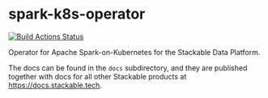 # spark-k8s-operator

[![Build Actions Status](https://ci.stackable.tech/job/Spark%20k8s%20Operator%20Integration%20Tests/badge/icon?subject=Integration%20Tests)](https://ci.stackable.tech/job/Spark%20k8s%20Operator%20Integration%20Tests)

Operator for Apache Spark-on-Kubernetes for the Stackable Data Platform.

The docs can be found in the `docs` subdirectory, and they are published together with docs for all other Stackable products at https://docs.stackable.tech.

